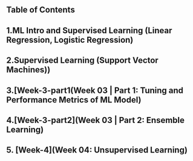 ## Table of Contents
## 1.ML Intro and Supervised Learning (Linear Regression, Logistic Regression)
## 2.Supervised Learning (Support Vector Machines))
## 3.[Week-3-part1(Week 03 | Part 1: Tuning and Performance Metrics of ML Model)
## 4.[Week-3-part2](Week 03 | Part 2: Ensemble Learning)
## 5. [Week-4](Week 04: Unsupervised Learning)


